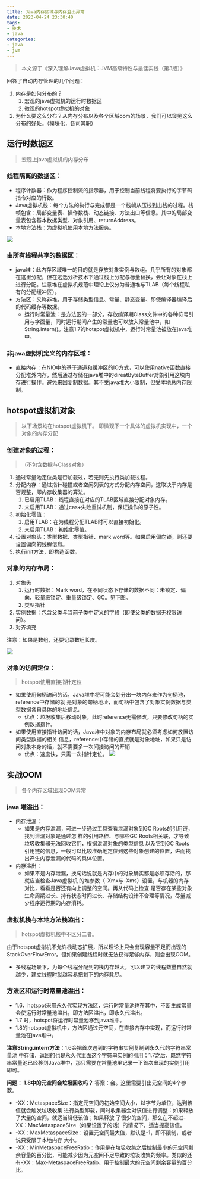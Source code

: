 ```yaml
---
title: Java内存区域与内存溢出异常
date: 2023-04-24 23:30:40
tags:
- 技术
- java
categories:
- java
- jvm
---
```

> 本文源于《深入理解Java虚拟机：JVM高级特性与最佳实践（第3版）》

回答了自动内存管理的几个问题：
1. 内存是如何分布的？
    1. 宏观的java虚拟机的运行时数据区
    2. 微观的hotspot虚拟机的对象
2. 为什么要这么分布？从内存分布以及各个区域oom的场景，我们可以窥见这么分布的好处。（模块化，各司其职）


<!-- more -->

## 运行时数据区


> 宏观上java虚拟机的内存分布



### 线程隔离的数据区：

- 程序计数器：作为程序控制流的指示器，用于控制当前线程将要执行的字节码指令对应的行数。
- Java虚拟机栈：每个方法的执行与完成都是一个栈帧从压栈到出栈的过程。栈帧包含：局部变量表、操作数栈、动态链接、方法出口等信息。其中的局部变量表包含基本数据类型、对象引用、returnAddress。
- 本地方法栈：为虚拟机使用本地方法服务。

![](https://kanhaiblog-1315198027.cos.ap-shanghai.myqcloud.com/Java%E5%86%85%E5%AD%98%E5%8C%BA%E5%9F%9F%E4%B8%8E%E5%86%85%E5%AD%98%E6%BA%A2%E5%87%BA%E5%BC%82%E5%B8%B8/%E8%BF%90%E8%A1%8C%E6%97%B6%E6%95%B0%E6%8D%AE%E5%8C%BA.png)


### 由所有线程共享的数据区：

- java堆：此内存区域唯一的目的就是存放对象实例与数组。几乎所有的对象都在这里分配，但在逃逸分析技术下通过栈上分配与标量替换，会让对象在栈上进行分配。注意堆在虚拟机规范中理论上仅分为普通堆与TLAB（每个线程私有的分配缓冲区）。
- 方法区：又称非堆。用于存储类型信息、常量、静态变量、即使编译器编译后的代码缓存等数据。
  - 运行时常量池：是方法区的一部分。存放编译期Class文件中的各种符号引用与字面量，同时运行期间产生的常量也可以放入常量池中，如String.intern()。注意1.7的hotspot虚拟机中，运行时常量池被放在java堆中。


### 非java虚拟机定义的内存区域：

- 直接内存：在NIO中的基于通道和缓冲区的IO方式，可以使用native函数直接分配堆外内存，然后通过存储在java堆中的direatByteBuffer对象引用这块内存进行操作。避免来回复制数据。其不受java堆大小限制，但受本地总内存限制。



## hotspot虚拟机对象

> 以下场景均在hotspot虚拟机下。
> 即微观下一个具体的虚拟机实现中，一个对象的内存分配


### 创建对象的过程：

> （不包含数据与Class对象）

1. 通过常量池定位类是否加载过，若无则先执行类加载过程。
2. 分配内存：通过指针碰撞或者空闲列表的方式分配内存空间，这取决于内存是否规整，即内存收集器的算法。
   1. 已启用TLAB：线程直接在对应的TLAB区域直接分配对象内存。
   2. 未启用TLAB：通过cas+失败重试机制，保证操作的原子性。
3. 初始化零值：
   1. 启用TLAB：在为线程分配TLAB时可以直接初始化。
   2. 未启用TLAB：初始化零值。
4. 设置对象头：类型数据、类型指针、mark word等。如果启用偏向锁，则还要设置偏向的线程信息。
5. 执行init方法，即构造函数。


### 对象的内存布局：

1. 对象头
   1. 运行时数据：Mark word，在不同状态下存储的数据不同：未锁定、偏向、轻量级锁定、重量级锁定、GC。见下图。
   2. 类型指针
2. 实例数据：包含父类与当前子类中定义的字段（即使父类的数据无权限访问）。
3. 对齐填充

注意：如果是数组，还要记录数组长度。

![](https://kanhaiblog-1315198027.cos.ap-shanghai.myqcloud.com/Java%E5%86%85%E5%AD%98%E5%8C%BA%E5%9F%9F%E4%B8%8E%E5%86%85%E5%AD%98%E6%BA%A2%E5%87%BA%E5%BC%82%E5%B8%B8/20230425013407424.png)

### 对象的访问定位：

> hotspot使用直接指针定位

- 如果使用句柄访问的话，Java堆中将可能会划分出一块内存来作为句柄池，reference中存储的就 是对象的句柄地址，而句柄中包含了对象实例数据与类型数据各自具体的地址信息.
  - 优点：垃圾收集后移动对象，此时reference无需修改，只要修改句柄的实例数据指针。
- 如果使用直接指针访问的话，Java堆中对象的内存布局就必须考虑如何放置访问类型数据的相关 信息，reference中存储的直接就是对象地址，如果只是访问对象本身的话，就不需要多一次间接访问的开销
  - 优点：速度快，只需一次指针定位。
![](https://kanhaiblog-1315198027.cos.ap-shanghai.myqcloud.com/Java%E5%86%85%E5%AD%98%E5%8C%BA%E5%9F%9F%E4%B8%8E%E5%86%85%E5%AD%98%E6%BA%A2%E5%87%BA%E5%BC%82%E5%B8%B8/20230425013425517.png)

## 实战OOM

> 各个内存区域出现OOM异常


### java 堆溢出：

- 内存泄漏：
  - 如果是内存泄漏，可进一步通过工具查看泄漏对象到GC Roots的引用链，找到泄漏对象是通过怎 样的引用路径、与哪些GC Roots相关联，才导致垃圾收集器无法回收它们，根据泄漏对象的类型信息 以及它到GC Roots引用链的信息，一般可以比较准确地定位到这些对象创建的位置，进而找出产生内存泄漏的代码的具体位置。
- 内存溢出：
  - 如果不是内存泄漏，换句话说就是内存中的对象确实都是必须存活的，那就应当检查Java虚拟机 的堆参数（-Xmx与-Xms）设置，与机器的内存对比，看看是否还有向上调整的空间。再从代码上检查 是否存在某些对象生命周期过长、持有状态时间过长、存储结构设计不合理等情况，尽量减少程序运行期的内存消耗。



### 虚拟机栈与本地方法栈溢出：

> hotspot虚拟机栈中不区分二者。

由于hotspot虚拟机不允许栈动态扩展，所以理论上只会出现容量不足而出现的StackOverFlowError。但如果创建线程时就无法获得足够内存，则会出现OOM。

- 多线程场景下，为每个线程分配到的栈内存越大，可以建立的线程数量自然就越少，建立线程时就越容易把剩下的内存耗尽。


### 方法区和运行时常量池溢出：

- 1.6，hotspot采用永久代实现方法区，运行时常量池也在其中，不断生成常量会使运行时常量池溢出，即方法区溢出，即永久代溢出。
- 1.7 时，hotspot将运行时常量池移到java堆中。
- 1.8的hotspot虚拟机中，方法区通过元空间，在直接内存中实现，而运行时常量池在java堆中。

**注意String.intern方法**：1.6会把首次遇到的字符串实例复制到永久代的字符串常量池 中存储，返回的也是永久代里面这个字符串实例的引用；1.7之后，既然字符串常量池已经移到Java堆中，那只需要在常量池里记录一下首次出现的实例引用即可。

**问题： 1.8中的元空间会垃圾回收吗？**
答案：会。这里需要引出元空间的4个参数。
-  -XX：MetaspaceSize：指定元空间的初始空间大小，以字节为单位，达到该值就会触发垃圾收集 进行类型卸载，同时收集器会对该值进行调整：如果释放了大量的空间，就适当降低该值；如果释放 了很少的空间，那么在不超过-XX：MaxMetaspaceSize（如果设置了的话）的情况下，适当提高该值。
- -XX：MaxMetaspaceSize：设置元空间最大值，默认是-1，即不限制，或者说只受限于本地内存 大小。
- -XX：MinMetaspaceFreeRatio：作用是在垃圾收集之后控制最小的元空间剩余容量的百分比，可能减少因为元空间不足导致的垃圾收集的频率。类似的还有-XX：Max-MetaspaceFreeRatio，用于控制最大的元空间剩余容量的百分比。

